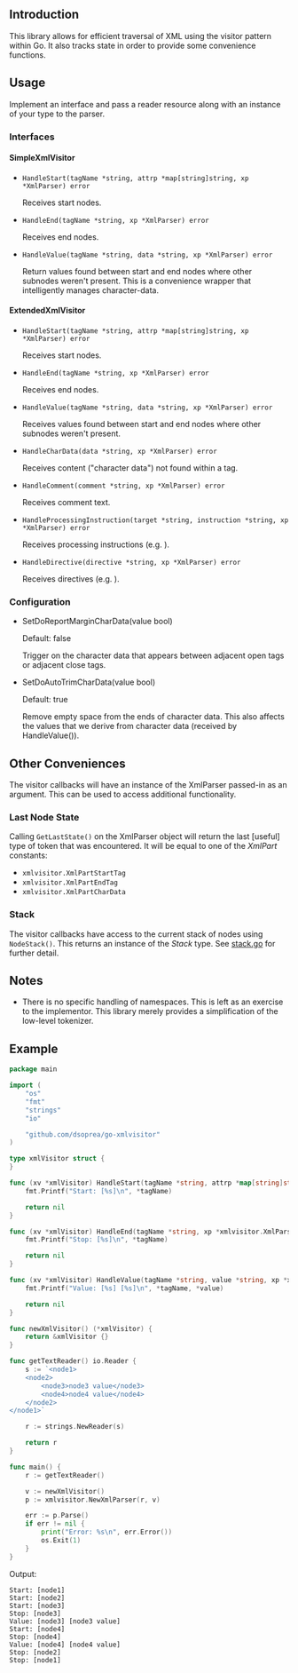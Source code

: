 ## Introduction

This library allows for efficient traversal of XML using the visitor pattern within Go. It also tracks state in order to provide some convenience functions.

## Usage

Implement an interface and pass a reader resource along with an instance of your type to the parser.


### Interfaces

#### SimpleXmlVisitor

- `HandleStart(tagName *string, attrp *map[string]string, xp *XmlParser) error`

  Receives start nodes.

- `HandleEnd(tagName *string, xp *XmlParser) error`

  Receives end nodes.

- `HandleValue(tagName *string, data *string, xp *XmlParser) error`

  Return values found between start and end nodes where other subnodes weren't present. This is a convenience wrapper that intelligently manages character-data.

#### ExtendedXmlVisitor

- `HandleStart(tagName *string, attrp *map[string]string, xp *XmlParser) error`

  Receives start nodes.

- `HandleEnd(tagName *string, xp *XmlParser) error`

  Receives end nodes.

- `HandleValue(tagName *string, data *string, xp *XmlParser) error`

  Receives values found between start and end nodes where other subnodes weren't present.

- `HandleCharData(data *string, xp *XmlParser) error`

  Receives content ("character data") not found within a tag.

- `HandleComment(comment *string, xp *XmlParser) error`

  Receives comment text.

- `HandleProcessingInstruction(target *string, instruction *string, xp *XmlParser) error`

  Receives processing instructions (e.g. <?xml version="1.0" encoding="UTF-8"?>).

- `HandleDirective(directive *string, xp *XmlParser) error`

  Receives directives (e.g. <![CDATA[Some text here.]]>).


### Configuration

- SetDoReportMarginCharData(value bool)

  Default: false

  Trigger on the character data that appears between adjacent open tags or 
  adjacent close tags.

- SetDoAutoTrimCharData(value bool)

  Default: true

  Remove empty space from the ends of character data. This also affects the 
  values that we derive from character data (received by HandleValue()).


## Other Conveniences

The visitor callbacks will have an instance of the XmlParser passed-in as an argument. This can be used to access additional functionality.

### Last Node State

Calling `GetLastState()` on the XmlParser object will return the last [useful] type of token that was encountered. It will be equal to one of the *XmlPart* constants:

- `xmlvisitor.XmlPartStartTag`
- `xmlvisitor.XmlPartEndTag`
- `xmlvisitor.XmlPartCharData`


### Stack

The visitor callbacks have access to the current stack of nodes using `NodeStack()`. This returns an instance of the *Stack* type. See [stack.go](src/gpxreader/gpxreader/stack.go) for further detail.


## Notes

- There is no specific handling of namespaces. This is left as an exercise to the implementor. This library merely provides a simplification of the low-level tokenizer.


## Example

```go
package main

import (
    "os"
    "fmt"
    "strings"
    "io"

    "github.com/dsoprea/go-xmlvisitor"
)

type xmlVisitor struct {
}

func (xv *xmlVisitor) HandleStart(tagName *string, attrp *map[string]string, xp *xmlvisitor.XmlParser) error {
    fmt.Printf("Start: [%s]\n", *tagName)

    return nil
}

func (xv *xmlVisitor) HandleEnd(tagName *string, xp *xmlvisitor.XmlParser) error {
    fmt.Printf("Stop: [%s]\n", *tagName)

    return nil
}

func (xv *xmlVisitor) HandleValue(tagName *string, value *string, xp *xmlvisitor.XmlParser) error {
    fmt.Printf("Value: [%s] [%s]\n", *tagName, *value)

    return nil
}

func newXmlVisitor() (*xmlVisitor) {
    return &xmlVisitor {}
}

func getTextReader() io.Reader {
    s := `<node1>
    <node2>
        <node3>node3 value</node3>
        <node4>node4 value</node4>
    </node2>
</node1>`

    r := strings.NewReader(s)

    return r
}

func main() {
    r := getTextReader()

    v := newXmlVisitor()
    p := xmlvisitor.NewXmlParser(r, v)

    err := p.Parse()
    if err != nil {
        print("Error: %s\n", err.Error())
        os.Exit(1)
    }
}
```

Output:

```
Start: [node1]
Start: [node2]
Start: [node3]
Stop: [node3]
Value: [node3] [node3 value]
Start: [node4]
Stop: [node4]
Value: [node4] [node4 value]
Stop: [node2]
Stop: [node1]
```
